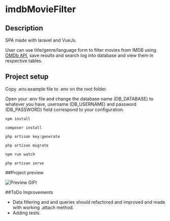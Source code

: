

# imdbMovieFilter


## Description

SPA made with laravel and VueJs.

User can use title/genre/language form to filter movies from IMDB using [OMDb API](http://www.omdbapi.com/), save results and search log into database and view them in respective tables.

## Project setup

Copy .env.example file to .env on the root folder.

Open your .env file and change the database name (DB_DATABASE) to whatever you have, username (DB_USERNAME) and password (DB_PASSWORD) field correspond to your configuration.

```
npm install

composer install

php artisan key:generate

php artisan migrate

npm run watch

php artisan serve
```

##Project preview

![Preview GIFt](https://media.giphy.com/media/FqdnqUjBjpt9fuFMRR/giphy.gif)

##ToDo Improvements
- Data filtering and and queries should refactored and improved and made with working .attach method. 
- Adding tests.






